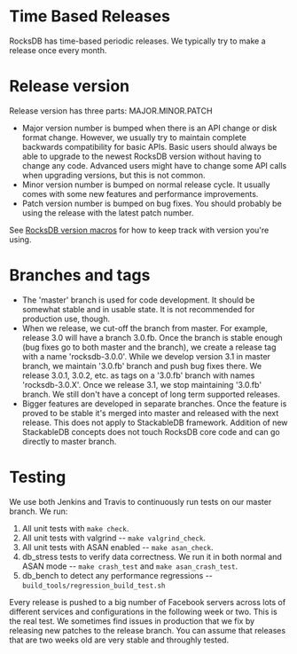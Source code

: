 # Time Based Releases

RocksDB has time-based periodic releases. We typically try to make a release once every month.

# Release version

Release version has three parts: MAJOR.MINOR.PATCH
* Major version number is bumped when there is an API change or disk format change. However, we usually try to maintain complete backwards compatibility for basic APIs. Basic users should always be able to upgrade to the newest RocksDB version without having to change any code. Advanced users might have to change some API calls when upgrading versions, but this is not common.
* Minor version number is bumped on normal release cycle. It usually comes with some new features and performance improvements.
* Patch version number is bumped on bug fixes. You should probably be using the release with the latest patch number.

See [RocksDB version macros](https://github.com/facebook/rocksdb/wiki/RocksDB-version-macros) for how to keep track with version you're using.

# Branches and tags

* The 'master' branch is used for code development. It should be somewhat stable and in usable state. It is not recommended for production use, though.
* When we release, we cut-off the branch from master. For example, release 3.0 will have a branch 3.0.fb. Once the branch is stable enough (bug fixes go to both master and the branch), we create a release tag with a name 'rocksdb-3.0.0'. While we develop version 3.1 in master branch, we maintain '3.0.fb' branch and push bug fixes there. We release 3.0.1, 3.0.2, etc. as tags on a '3.0.fb' branch with names 'rocksdb-3.0.X'. Once we release 3.1, we stop maintaining '3.0.fb' branch. We still don't have a concept of long term supported releases.
* Bigger features are developed in separate branches. Once the feature is proved to be stable it's merged into master and released with the next release. This does not apply to StackableDB framework. Addition of new StackableDB concepts does not touch RocksDB core code and can go directly to master branch.

# Testing

We use both Jenkins and Travis to continuously run tests on our master branch. We run:

1. All unit tests with `make check`.
2. All unit tests with valgrind -- `make valgrind_check`.
3. All unit tests with ASAN enabled -- `make asan_check`.
3. db_stress tests to verify data correctness. We run it in both normal and ASAN mode -- `make crash_test` and `make asan_crash_test`.
4. db_bench to detect any performance regressions -- `build_tools/regression_build_test.sh`

Every release is pushed to a big number of Facebook servers across lots of different services and configurations in the following week or two. This is the real test. We sometimes find issues in production that we fix by releasing new patches to the release branch. You can assume that releases that are two weeks old are very stable and throughly tested.